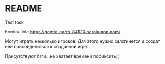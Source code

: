 # README

Test task

heroku link: https://gentle-earth-84530.herokuapp.com/

Могут играть несколько игроков. Для этого нужно залогинется и создат или присоединиться к созданной игре. 


Присутствуют баги...не хватает времени пофиксить:(